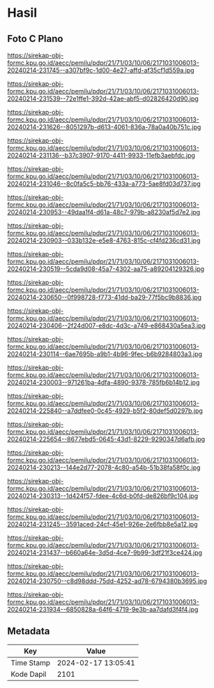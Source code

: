 # Hasil

## Foto C Plano

https://sirekap-obj-formc.kpu.go.id/aecc/pemilu/pdpr/21/71/03/10/06/2171031006013-20240214-231745--a307bf9c-1d00-4e27-affd-af35cf1d559a.jpg

https://sirekap-obj-formc.kpu.go.id/aecc/pemilu/pdpr/21/71/03/10/06/2171031006013-20240214-231539--72e1ffe1-392d-42ae-abf5-d02826420d90.jpg

https://sirekap-obj-formc.kpu.go.id/aecc/pemilu/pdpr/21/71/03/10/06/2171031006013-20240214-231626--8051297b-d613-4061-836a-78a0a40b751c.jpg

https://sirekap-obj-formc.kpu.go.id/aecc/pemilu/pdpr/21/71/03/10/06/2171031006013-20240214-231136--b37c3907-9170-4411-9933-11efb3aebfdc.jpg

https://sirekap-obj-formc.kpu.go.id/aecc/pemilu/pdpr/21/71/03/10/06/2171031006013-20240214-231046--8c0fa5c5-bb76-433a-a773-5ae8fd03d737.jpg

https://sirekap-obj-formc.kpu.go.id/aecc/pemilu/pdpr/21/71/03/10/06/2171031006013-20240214-230953--49daa1f4-d61a-48c7-979b-a8230af5d7e2.jpg

https://sirekap-obj-formc.kpu.go.id/aecc/pemilu/pdpr/21/71/03/10/06/2171031006013-20240214-230903--033b132e-e5e8-4763-815c-cf4fd236cd31.jpg

https://sirekap-obj-formc.kpu.go.id/aecc/pemilu/pdpr/21/71/03/10/06/2171031006013-20240214-230519--5cda9d08-45a7-4302-aa75-a89204129326.jpg

https://sirekap-obj-formc.kpu.go.id/aecc/pemilu/pdpr/21/71/03/10/06/2171031006013-20240214-230650--0f998728-f773-41dd-ba29-77f5bc9b8836.jpg

https://sirekap-obj-formc.kpu.go.id/aecc/pemilu/pdpr/21/71/03/10/06/2171031006013-20240214-230406--2f24d007-e8dc-4d3c-a749-e868430a5ea3.jpg

https://sirekap-obj-formc.kpu.go.id/aecc/pemilu/pdpr/21/71/03/10/06/2171031006013-20240214-230114--6ae7695b-a9b1-4b96-9fec-b6b9284803a3.jpg

https://sirekap-obj-formc.kpu.go.id/aecc/pemilu/pdpr/21/71/03/10/06/2171031006013-20240214-230003--971261ba-4dfa-4890-9378-785fb6b14b12.jpg

https://sirekap-obj-formc.kpu.go.id/aecc/pemilu/pdpr/21/71/03/10/06/2171031006013-20240214-225840--a7ddfee0-0c45-4929-b5f2-80def5d0297b.jpg

https://sirekap-obj-formc.kpu.go.id/aecc/pemilu/pdpr/21/71/03/10/06/2171031006013-20240214-225654--8677ebd5-0645-43d1-8229-9290347d6afb.jpg

https://sirekap-obj-formc.kpu.go.id/aecc/pemilu/pdpr/21/71/03/10/06/2171031006013-20240214-230213--144e2d77-2078-4c80-a54b-51b38fa58f0c.jpg

https://sirekap-obj-formc.kpu.go.id/aecc/pemilu/pdpr/21/71/03/10/06/2171031006013-20240214-230313--1d424f57-fdee-4c6d-b0fd-de826bf9c104.jpg

https://sirekap-obj-formc.kpu.go.id/aecc/pemilu/pdpr/21/71/03/10/06/2171031006013-20240214-231245--3591aced-24cf-45e1-926e-2e6fbb8e5a12.jpg

https://sirekap-obj-formc.kpu.go.id/aecc/pemilu/pdpr/21/71/03/10/06/2171031006013-20240214-231437--b660a64e-3d5d-4ce7-9b99-3df21f3ce424.jpg

https://sirekap-obj-formc.kpu.go.id/aecc/pemilu/pdpr/21/71/03/10/06/2171031006013-20240214-230750--c8d98ddd-75dd-4252-ad78-6794380b3695.jpg

https://sirekap-obj-formc.kpu.go.id/aecc/pemilu/pdpr/21/71/03/10/06/2171031006013-20240214-231934--6850828a-64f6-4719-9e3b-aa7dafd3f4f4.jpg


## Metadata

| Key        | Value               |
| ---------- | ------------------- |
| Time Stamp | 2024-02-17 13:05:41 |
| Kode Dapil | 2101                |



